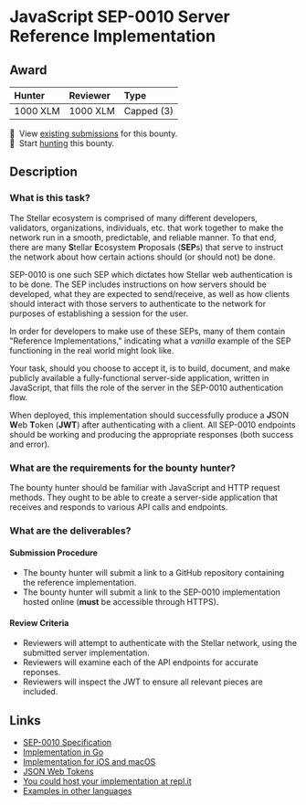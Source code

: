 # JavaScript SEP-0010 Server Reference Implementation

## Award
| Hunter | Reviewer | Type
| :- | :- | :-
| 1000 XLM | 1000 XLM | Capped (3)

[//]: # (make sure to replace the file-name placeholders `BOUNTY_FILE_NAME_NO_EXTENSION` and `BOUNTY_FILE_NAME_WITH_EXTENSION` in the next two lines with the actual bounty filename)
📜&nbsp; View [existing submissions](https://github.com/tyvdh/stellar-quest-bounties/issues?q=is%3Aissue+label%3A%3Csep10-javascript-server%3E) for this bounty. \
🔵&nbsp; Start [hunting](https://github.com/tyvdh/stellar-quest-bounties/issues/new?assignees=&labels=&template=begin-the-hunt.yml&link=https://github.com/tyvdh/stellar-quest-bounties/blob/main/bounties/level-%3C2%3E/%3Csep10-javascript-server.md%3E) this bounty.

## Description

### What is this task?

The Stellar ecosystem is comprised of many different developers, validators,
organizations, individuals, etc. that work together to make the network run in a
smooth, predictable, and reliable manner. To that end, there are many
**S**tellar **E**cosystem **P**roposals (**SEP**s) that serve to instruct the
network about how certain actions should (or should not) be done.

SEP-0010 is one such SEP which dictates how Stellar web authentication is to be
done. The SEP includes instructions on how servers should be developed, what
they are expected to send/receive, as well as how clients should interact with
those servers to authenticate to the network for purposes of establishing a
session for the user.

In order for developers to make use of these SEPs, many of them contain
"Reference Implementations," indicating what a *vanilla* example of the SEP
functioning in the real world might look like.

Your task, should you choose to accept it, is to build, document, and make
publicly available a fully-functional server-side application, written in
JavaScript, that fills the role of the server in the SEP-0010 authentication
flow.

When deployed, this implementation should successfully produce a **J**SON
**W**eb **T**oken (**JWT**) after authenticating with a client. All SEP-0010
endpoints should be working and producing the appropriate responses (both
success and error).

### What are the requirements for the bounty hunter?

The bounty hunter should be familiar with JavaScript and HTTP request methods.
They ought to be able to create a server-side application that receives and
responds to various API calls and endpoints.

### What are the deliverables?

#### Submission Procedure

  - The bounty hunter will submit a link to a GitHub repository containing the
    reference implementation.
  - The bounty hunter will submit a link to the SEP-0010 implementation hosted
    online (**must** be accessible through HTTPS).

#### Review Criteria
  - Reviewers will attempt to authenticate with the Stellar network, using the
    submitted server implementation.
  - Reviewers will examine each of the API endpoints for accurate reponses.
  - Reviewers will inspect the JWT to ensure all relevant pieces are included.

## Links
- [SEP-0010 Specification](https://github.com/stellar/stellar-protocol/blob/master/ecosystem/sep-0010.md)
- [Implementation in Go](https://github.com/stellar/go/tree/master/exp/services/webauth)
- [Implementation for iOS and macOS](https://github.com/Soneso/stellar-ios-mac-sdk/blob/master/README.md#8-stellar-web-authentication)
- [JSON Web Tokens](https://jwt.io/)
- [You could host your implementation at repl.it](https://replit.com/)
- [Examples in other languages](#)

